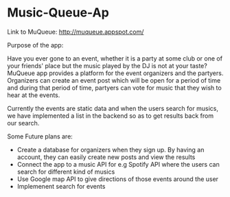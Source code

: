# Music-Queue-Ap

Link to MuQueue: http://muqueue.appspot.com/

Purpose of the app:

Have you ever gone to an event, whether it is a party at some club or one of your friends' place but the music played by the DJ is not at your taste?
MuQueue app provides a platform for the event organizers and the partyers. Organizers can create an event post which will be open for a period of time and during that period of time, partyers can vote for music that they wish to hear at the events.

Currently the events are static data and when the users search for musics, we have implemented a list in the backend so as to get results back from our search.


Some Future plans are:
- Create a database for organizers when they sign up. By having an account, they can easily create new posts and view the results
- Connect the app to a music API for e.g Spotify API where the users can search for different kind of musics
- Use Google map API to give directions of those events around the user
- Implemenent search for events 
